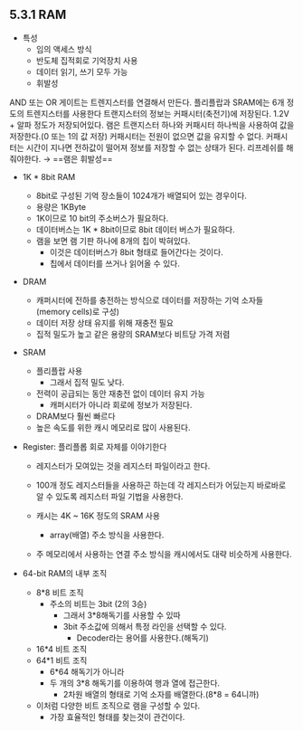 ## 5.3.1 RAM
- 특성
    - 임의 액세스 방식
    - 반도체 집적회로 기억장치 사용
    - 데이터 읽기, 쓰기 모두 가능
    - 휘발성
  
AND 또는 OR 게이트는 트렌지스터를 연결해서 만든다.
플리플랍과 SRAM에는 6개 정도의 트렌지스터를 사용한다
트랜지스터의 정보는 커패시터(축전기)에 저장된다.
1.2V + 알파 정도가 저장되어있다.
램은 트랜지스터 하나와 커패시터 하나씩을 사용하여 값을 저장한다.(0 또는 1의 값 저장)
커패시터는 전원이 없으면 값을 유지할 수 없다.
커패시터는 시간이 지나면 전하값이 떨어져 정보를 저장할 수 없는 상태가 된다.
리프레쉬를 해줘야한다. → ==램은 휘발성==
  
- 1K * 8bit RAM
    - 8bit로 구성된 기억 장소들이 1024개가 배열되어 있는 경우이다.
    - 용량은 1KByte
    - 1K이므로 10 bit의 주소버스가 필요하다.
    - 데이터버스는 1K * 8bit이므로 8bit 데이터 버스가 필요하다.
    - 램을 보면 램 기판 하나에 8개의 칩이 박혀있다.
        - 이것은 데이터버스가 8bit 형태로 들어간다는 것이다.
        - 칩에서 데이터를 쓰거나 읽어올 수 있다.
  
- DRAM
    
    - 캐퍼시터에 전하를 충전하는 방식으로 데이터를 저장하는 기억 소자들(memory cells)로 구성)
    - 데이터 저장 상태 유지를 위해 재충전 필요
    - 집적 밀도가 높고 같은 용량의 SRAM보다 비트당 가격 저렴
    
      
    
- SRAM
    - 플리플랍 사용
        - 그래서 집적 밀도 낮다.
    - 전력이 공급되는 동안 재충전 없이 데이터 유지 가능
        - 캐퍼시터가 아니라 회로에 정보가 저장된다.
    - DRAM보다 훨씬 빠르다
    - 높은 속도를 위한 캐시 메모리로 많이 사용된다.
  
- Register: 플리플롭 회로 자체를 이야기한다
    
    - 레지스터가 모여있는 것을 레지스터 파일이라고 한다.
    - 100개 정도 레지스터들을 사용하곤 하는데 각 레지스터가 어딨는지 바로바로 알 수 있도록 레지스터 파일 기법을 사용한다.
    
      
    
    - 캐시는 4K ~ 16K 정도의 SRAM 사용
        - array(배열) 주소 방식을 사용한다.
    - 주 메모리에서 사용하는 연결 주소 방식을 캐시에서도 대략 비슷하게 사용한다.
  
- 64-bit RAM의 내부 조직
    - 8*8 비트 조직
        - 주소의 비트는 3bit (2의 3승)
            - 그래서 3*8해독기를 사용할 수 있따
            - 3bit 주소값에 의해서 특정 라인을 선택할 수 있다.
                - Decoder라는 용어를 사용한다.(해독기)
    - 16*4 비트 조직
    - 64*1 비트 조직
        - 6*64 해독기가 아니라
        - 두 개의 3*8 해독기를 이용하여 행과 열에 접근한다.
            - 2차원 배열의 형태로 기억 소자를 배열한다.(8*8 = 64니까)
    - 이처럼 다양한 비트 조직으로 램을 구성할 수 있다.
        - 가장 효율적인 형태를 찾는것이 관건이다.